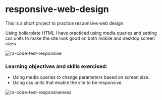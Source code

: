 # responsive-web-design

This is a short project to practice responsive web design.

Using boilerplate HTML I have practiced using media queries and setting css units to make the site look good on both mobile and desktop screen sizes.

![ra-code-test-responsive](https://user-images.githubusercontent.com/75075773/129028026-ae9e876f-8de5-4d03-b969-f94b2abd250b.gif)

### Learning objectives and skills exercised:

* Using media queries to change parameters based on screen size.
* Using css units that enable the site to be responsive.

![ra-code-test-responsiveness](https://user-images.githubusercontent.com/75075773/129029958-b7601e9e-7dd6-44a8-b5ad-0dd0146a5924.gif)